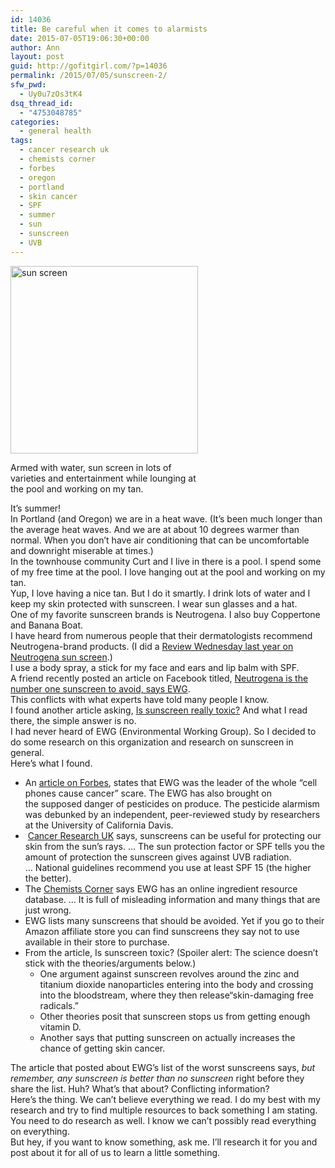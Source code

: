 ```yaml
---
id: 14036
title: Be careful when it comes to alarmists
date: 2015-07-05T19:06:30+00:00
author: Ann
layout: post
guid: http://gofitgirl.com/?p=14036
permalink: /2015/07/05/sunscreen-2/
sfw_pwd:
  - Uy0u7zOs3tK4
dsq_thread_id:
  - "4753048785"
categories:
  - general health
tags:
  - cancer research uk
  - chemists corner
  - forbes
  - oregon
  - portland
  - skin cancer
  - SPF
  - summer
  - sun
  - sunscreen
  - UVB
---
```

<div id="attachment_14045" style="width: 310px" class="wp-caption alignleft">
  <a href="http://gofitgirl.com/2015/07/sunscreen-2/img_6758/" rel="attachment wp-att-14045"><img class="size-medium wp-image-14045" src="http://gofitgirl.com/wp-content/uploads/2015/07/IMG_6758-300x300.jpg" alt="sun screen" width="300" height="300" /></a>
  
  <p class="wp-caption-text">
    Armed with water, sun screen in lots of varieties and entertainment while lounging at the pool and working on my tan.
  </p>
</div>

  
It&#8217;s summer!  
In Portland (and Oregon) we are in a heat wave. (It&#8217;s been much longer than the average heat waves. And we are at about 10 degrees warmer than normal. When you don&#8217;t have air conditioning that can be uncomfortable and downright miserable at times.)  
In the townhouse community Curt and I live in there is a pool. I spend some of my free time at the pool. I love hanging out at the pool and working on my tan.  
Yup, I love having a nice tan. But I do it smartly. I drink lots of water and I keep my skin protected with sunscreen. I wear sun glasses and a hat.  
One of my favorite sunscreen brands is Neutrogena. I also buy Coppertone and Banana Boat.  
I have heard from numerous people that their dermatologists recommend Neutrogena-brand products. (I did a [Review Wednesday last year on Neutrogena sun screen](http://gofitgirl.com/2014/04/neutrogena/).)  
I use a body spray, a stick for my face and ears and lip balm with SPF.  
A friend recently posted an article on Facebook titled, [Neutrogena is the number one sunscreen to avoid, says EWG](http://www.vancitybuzz.com/2015/06/neutrogena-sunscreen-toxic-avoid/).  
This conflicts with what experts have told many people I know.  
I found another article asking, [Is sunscreen really toxic?](http://www.iflscience.com/health-and-medicine/sunscreen-toxic) And what I read there, the simple answer is no.  
I had never heard of EWG (Environmental Working Group). So I decided to do some research on this organization and research on sunscreen in general.  
Here&#8217;s what I found.

  * An [article on Forbes](http://www.forbes.com/sites/henrymiller/2011/09/28/cleaning-up-the-ewgs-dirty-dozen/), states that EWG was the leader of the whole “cell phones cause cancer” scare. The EWG has also brought on the supposed danger of pesticides on produce. The pesticide alarmism was debunked by an independent, peer-reviewed study by researchers at the University of California Davis.
  *  [Cancer Research UK](http://www.cancerresearchuk.org/about-cancer/type/skin-cancer/about/preventing-skin-cancer) says, sunscreens can be useful for protecting our skin from the sun’s rays. … The sun protection factor or SPF tells you the amount of protection the sunscreen gives against UVB radiation. … National guidelines recommend you use at least SPF 15 (the higher the better).
  * The [Chemists Corner](http://chemistscorner.com/3-reasons-the-ewg-is-dubious-resource/) says EWG has an online ingredient resource database. … It is full of misleading information and many things that are just wrong.
  * EWG lists many sunscreens that should be avoided. Yet if you go to their Amazon affiliate store you can find sunscreens they say not to use available in their store to purchase.
  * From the article, Is sunscreen toxic? (Spoiler alert: The science doesn&#8217;t stick with the theories/arguments below.) 
      * One argument against sunscreen revolves around the zinc and titanium dioxide nanoparticles entering into the body and crossing into the bloodstream, where they then release“skin-damaging free radicals.”
      * Other theories posit that sunscreen stops us from getting enough vitamin D.
      * Another says that putting sunscreen on actually increases the chance of getting skin cancer.

The article that posted about EWG&#8217;s list of the worst sunscreens says, _but remember, any sunscreen is better than no sunscreen_ right before they share the list. Huh? What&#8217;s that about? Conflicting information?  
Here&#8217;s the thing. We can&#8217;t believe everything we read. I do my best with my research and try to find multiple resources to back something I am stating. You need to do research as well. I know we can&#8217;t possibly read everything on everything.  
But hey, if you want to know something, ask me. I&#8217;ll research it for you and post about it for all of us to learn a little something.